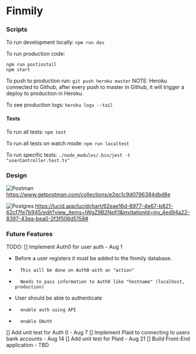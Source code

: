 # Finmily

### Scripts

To run development locally:
`npm run dev`

To run production code:

```
npm run postinstall
npm start
```

To push to production run:
`git push heroku master`
NOTE: Heroku connected to Github, after every push to master in Github, it will trigger a deploy to production in Heroku.

To see production logs:
`heroku logs --tail`

#### Tests

To run all tests:
`npm test`

To run all tests on watch mode:
`npm run localtest`

To run specific tests:
`./node_modules/.bin/jest -t "userController.test.ts"`

### Design

![Postman](https://img.shields.io/badge/Postman-FF6C37?style=for-the-badge&logo=postman&logoColor=white)
https://www.getpostman.com/collections/e2ec1c9d0796384dbd8e

![Postgres](https://img.shields.io/badge/postgres-%23316192.svg?style=for-the-badge&logo=postgresql&logoColor=white) https://lucid.app/lucidchart/62eae16d-8977-4e67-b821-62cf7fe7b945/edit?view_items=lWgZ9B2Npfj1&invitationId=inv_4ed94a22-8397-43ea-bea0-2f3f506d5158#

### Future Features

TODO:
[] Implement Auth0 for user auth - Aug 1

- Before a user registers it must be added to the finmily database.
-       This will be done on Auth0 with an "action"
-       Needs to pass information to Auth0 like "hostname" (localhost, production)
- User should be able to authenticate
-       enable auth using API
-       enable OAuth

[] Add unit test for Auth 0 - Aug 7
[] Implement Plaid to connecting to users bank accounts - Aug 14
[] Add unit test for Plaid - Aug 21
[] Build Front-End application - TBD
